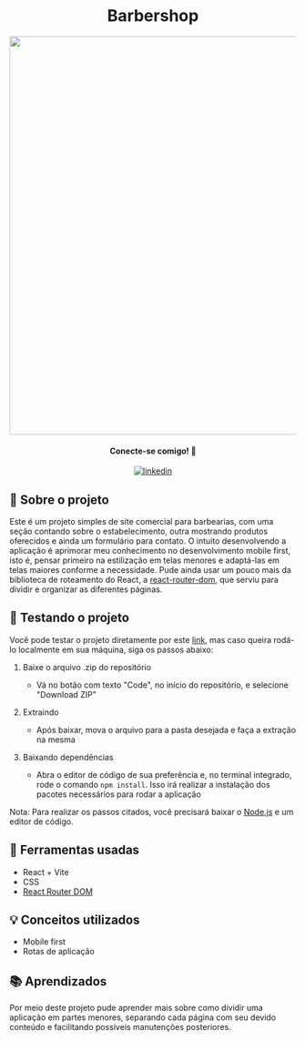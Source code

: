 <h1 align='center'>Barbershop</h1>

<div align='center'>
  <img src='' width='700px'/>
</div>

<div align='center'>

#### Conecte-se comigo! 🤝
[![linkedin](https://img.shields.io/badge/linkedin-0A66C2?style=for-the-badge&logo=linkedin&logoColor=white)](https://www.linkedin.com/in/gustavo-atanazio)
</div>

## 📘 Sobre o projeto
Este é um projeto simples de site comercial para barbearias, com uma seção contando sobre o estabelecimento, outra mostrando produtos oferecidos e ainda um formulário para contato. O intuito desenvolvendo a aplicação é aprimorar meu conhecimento no desenvolvimento mobile first, isto é, pensar primeiro na estilização em telas menores e adaptá-las em telas maiores conforme a necessidade. Pude ainda usar um pouco mais da biblioteca de roteamento do React, a [react-router-dom](https://reactrouter.com/en/main), que serviu para dividir e organizar as diferentes páginas.


## 🚀 Testando o projeto
Você pode testar o projeto diretamente por este [link](), mas caso queira rodá-lo localmente em sua máquina, siga os passos abaixo:

1. Baixe o arquivo .zip do repositório
    - Vá no botão com texto "Code", no início do repositório, e selecione "Download ZIP"

2. Extraindo
    - Após baixar, mova o arquivo para a pasta desejada e faça a extração na mesma

3. Baixando dependências
    - Abra o editor de código de sua preferência e, no terminal integrado, rode o comando `npm install`. Isso irá realizar a instalação dos pacotes necessários para rodar a aplicação

Nota: Para realizar os passos citados, você precisará baixar o [Node.js](https://nodejs.org/pt-br) e um editor de código.

## 🔨 Ferramentas usadas
- React + Vite
- CSS
- [React Router DOM](https://reactrouter.com/en/main)

## 💡 Conceitos utilizados
- Mobile first
- Rotas de aplicação

## 📚 Aprendizados
Por meio deste projeto pude aprender mais sobre como dividir uma aplicação em partes menores, separando cada página com seu devido conteúdo e facilitando possíveis manutenções posteriores.